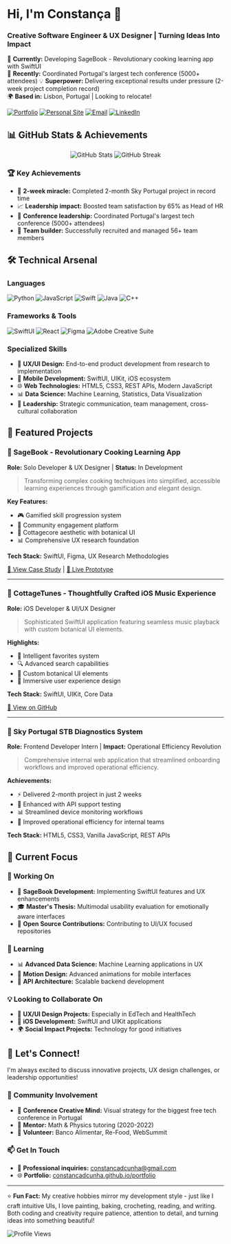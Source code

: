 # Hi, I'm Constança 👋
### Creative Software Engineer & UX Designer | Turning Ideas Into Impact

🚀 **Currently:** Developing SageBook - Revolutionary cooking learning app with SwiftUI  
🎨 **Recently:** Coordinated Portugal's largest tech conference (5000+ attendees) 
💡 **Superpower:** Delivering exceptional results under pressure (2-week project completion record)  
🌍 **Based in:** Lisbon, Portugal | Looking to relocate!

[![Portfolio](https://img.shields.io/badge/Portfolio-FF5722?style=for-the-badge&logo=todoist&logoColor=white)](https://constancadcunha.github.io/portfolio/)
[![Personal Site](https://img.shields.io/badge/About_Me-4285F4?style=for-the-badge&logo=google-chrome&logoColor=white)](https://constancadcunha.github.io/constancacunha/)
[![Email](https://img.shields.io/badge/Email-D14836?style=for-the-badge&logo=gmail&logoColor=white)](mailto:constancadcunha@gmail.com)
[![LinkedIn](https://img.shields.io/badge/LinkedIn-0077B5?style=for-the-badge&logo=linkedin&logoColor=white)](https://www.linkedin.com/in/constanca-cunha/)

## 📊 GitHub Stats & Achievements

<div align="center">
  <img src="https://github-readme-stats.vercel.app/api?username=constancadcunha&show_icons=true&theme=radical&count_private=true" alt="GitHub Stats" />
  <img src="https://github-readme-streak-stats.herokuapp.com/?user=constancadcunha&theme=radical" alt="GitHub Streak" />
</div>

### 🏆 Key Achievements
- 🎯 **2-week miracle:** Completed 2-month Sky Portugal project in record time
- 📈 **Leadership impact:** Boosted team satisfaction by 65% as Head of HR
- 🎨 **Conference leadership:** Coordinated Portugal's largest tech conference (5000+ attendees)
- 👥 **Team builder:** Successfully recruited and managed 56+ team members

## 🛠️ Technical Arsenal

### Languages
![Python](https://img.shields.io/badge/Python-3776AB?style=for-the-badge&logo=python&logoColor=white)
![JavaScript](https://img.shields.io/badge/JavaScript-F7DF1E?style=for-the-badge&logo=javascript&logoColor=black)
![Swift](https://img.shields.io/badge/Swift-FA7343?style=for-the-badge&logo=swift&logoColor=white)
![Java](https://img.shields.io/badge/Java-ED8B00?style=for-the-badge&logo=java&logoColor=white)
![C++](https://img.shields.io/badge/C++-00599C?style=for-the-badge&logo=c%2B%2B&logoColor=white)

### Frameworks & Tools
![SwiftUI](https://img.shields.io/badge/SwiftUI-0D96F6?style=for-the-badge&logo=swift&logoColor=white)
![React](https://img.shields.io/badge/React-20232A?style=for-the-badge&logo=react&logoColor=61DAFB)
![Figma](https://img.shields.io/badge/Figma-F24E1E?style=for-the-badge&logo=figma&logoColor=white)
![Adobe Creative Suite](https://img.shields.io/badge/Adobe%20Creative%20Suite-DA1F26?style=for-the-badge&logo=adobe&logoColor=white)

### Specialized Skills
- 🎨 **UX/UI Design:** End-to-end product development from research to implementation
- 📱 **Mobile Development:** SwiftUI, UIKit, iOS ecosystem
- 🌐 **Web Technologies:** HTML5, CSS3, REST APIs, Modern JavaScript
- 📊 **Data Science:** Machine Learning, Statistics, Data Visualization
- 🎯 **Leadership:** Strategic communication, team management, cross-cultural collaboration

## 🚀 Featured Projects

### 📱 SageBook - Revolutionary Cooking Learning App
**Role:** Solo Developer & UX Designer | **Status:** In Development

> Transforming complex cooking techniques into simplified, accessible learning experiences through gamification and elegant design.

**Key Features:**
- 🎮 Gamified skill progression system
- 👥 Community engagement platform  
- 🎨 Cottagecore aesthetic with botanical UI
- 📊 Comprehensive UX research foundation

**Tech Stack:** SwiftUI, Figma, UX Research Methodologies

[🔗 View Case Study](https://constancadcunha.github.io/SageBook/) | [📱 Live Prototype](https://www.figma.com/proto/uHi2kRUlatW4vGDMtvpI1p/SageBook)

---

### 🎵 CottageTunes - Thoughtfully Crafted iOS Music Experience
**Role:** iOS Developer & UI/UX Designer

> Sophisticated SwiftUI application featuring seamless music playback with custom botanical UI elements.

**Highlights:**
- 🎵 Intelligent favorites system
- 🔍 Advanced search capabilities
- 🌿 Custom botanical UI elements
- 📱 Immersive user experience design

**Tech Stack:** SwiftUI, UIKit, Core Data

[📱 View on GitHub](https://github.com/constancadcunha/CottageTunes) 

---

### 🏢 Sky Portugal STB Diagnostics System
**Role:** Frontend Developer Intern | **Impact:** Operational Efficiency Revolution

> Comprehensive internal web application that streamlined onboarding workflows and improved operational efficiency.

**Achievements:**
- ⚡ Delivered 2-month project in just 2 weeks
- 🔧 Enhanced with API support testing
- 📊 Streamlined device monitoring workflows
- 👥 Improved operational efficiency for internal teams

**Tech Stack:** HTML5, CSS3, Vanilla JavaScript, REST APIs

## 🎯 Current Focus

### 🔭 Working On
- 📱 **SageBook Development:** Implementing SwiftUI features and UX enhancements
- 🎓 **Master's Thesis:** Multimodal usability evaluation for emotionally aware interfaces
- 🌟 **Open Source Contributions:** Contributing to UI/UX focused repositories

### 🌱 Learning
- 📊 **Advanced Data Science:** Machine Learning applications in UX
- 🎨 **Motion Design:** Advanced animations for mobile interfaces
- 🔗 **API Architecture:** Scalable backend development

### 💡 Looking to Collaborate On
- 🎨 **UX/UI Design Projects:** Especially in EdTech and HealthTech
- 📱 **iOS Development:** SwiftUI and UIKit applications
- 🌍 **Social Impact Projects:** Technology for good initiatives

## 🤝 Let's Connect!

I'm always excited to discuss innovative projects, UX design challenges, or leadership opportunities!

### 🌟 Community Involvement
- 🎤 **Conference Creative Mind:** Visual strategy for the biggest free tech conference in Portugal
- 👥 **Mentor:** Math & Physics tutoring (2020-2022)
- 🤝 **Volunteer:** Banco Alimentar, Re-Food, WebSummit

### 📫 Get In Touch
- 💼 **Professional inquiries:** constancadcunha@gmail.com
- 🌐 **Portfolio:** [constancadcunha.github.io/portfolio](https://constancadcunha.github.io/portfolio/)

---

⭐ **Fun Fact:** My creative hobbies mirror my development style - just like I craft intuitive UIs, I love painting, baking, crocheting, reading, and writing. Both coding and creativity require patience, attention to detail, and turning ideas into something beautiful!

![Profile Views](https://komarev.com/ghpvc/?username=constancadcunha&color=blueviolet&style=flat-square)
